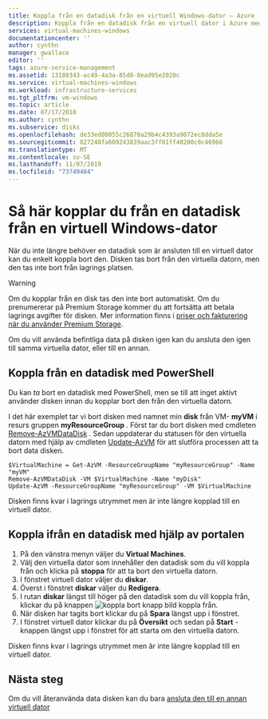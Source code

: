 ```yaml
---
title: Koppla från en datadisk från en virtuell Windows-dator – Azure | Microsoft Docs
description: Koppla från en datadisk från en virtuell dator i Azure med hjälp av distributions modellen Resource Manager.
services: virtual-machines-windows
documentationcenter: ''
author: cynthn
manager: gwallace
editor: ''
tags: azure-service-management
ms.assetid: 13180343-ac49-4a3a-85d8-0ead95e2028c
ms.service: virtual-machines-windows
ms.workload: infrastructure-services
ms.tgt_pltfrm: vm-windows
ms.topic: article
ms.date: 07/17/2018
ms.author: cynthn
ms.subservice: disks
ms.openlocfilehash: de33ed80055c26870a29b4c4393a9072ec8dda5e
ms.sourcegitcommit: 827248fa609243839aac3ff01ff40200c8c46966
ms.translationtype: MT
ms.contentlocale: sv-SE
ms.lasthandoff: 11/07/2019
ms.locfileid: "73749484"
---
```

# <a name="how-to-detach-a-data-disk-from-a-windows-virtual-machine"></a>Så här kopplar du från en datadisk från en virtuell Windows-dator

När du inte längre behöver en datadisk som är ansluten till en virtuell dator kan du enkelt koppla bort den. Disken tas bort från den virtuella datorn, men den tas inte bort från lagrings platsen.

> [!WARNING]
> Om du kopplar från en disk tas den inte bort automatiskt. Om du prenumererar på Premium Storage kommer du att fortsätta att betala lagrings avgifter för disken. Mer information finns i [priser och fakturering när du använder Premium Storage](disks-types.md#billing).

Om du vill använda befintliga data på disken igen kan du ansluta den igen till samma virtuella dator, eller till en annan.

 

## <a name="detach-a-data-disk-using-powershell"></a>Koppla från en datadisk med PowerShell

Du kan *ta* bort en datadisk med PowerShell, men se till att inget aktivt använder disken innan du kopplar bort den från den virtuella datorn.

I det här exemplet tar vi bort disken med namnet min **disk** från VM- **myVM** i resurs gruppen **myResourceGroup** . Först tar du bort disken med cmdleten [Remove-AzVMDataDisk](https://docs.microsoft.com/powershell/module/az.compute/remove-azvmdatadisk) . Sedan uppdaterar du statusen för den virtuella datorn med hjälp av cmdleten [Update-AzVM](https://docs.microsoft.com/powershell/module/az.compute/update-azvm) för att slutföra processen att ta bort data disken.

```azurepowershell-interactive
$VirtualMachine = Get-AzVM -ResourceGroupName "myResourceGroup" -Name "myVM"
Remove-AzVMDataDisk -VM $VirtualMachine -Name "myDisk"
Update-AzVM -ResourceGroupName "myResourceGroup" -VM $VirtualMachine
```

Disken finns kvar i lagrings utrymmet men är inte längre kopplad till en virtuell dator.

## <a name="detach-a-data-disk-using-the-portal"></a>Koppla ifrån en datadisk med hjälp av portalen

1. På den vänstra menyn väljer du **Virtual Machines**.
2. Välj den virtuella dator som innehåller den datadisk som du vill koppla från och klicka på **stoppa** för att ta bort den virtuella datorn.
3. I fönstret virtuell dator väljer du **diskar**.
4. Överst i fönstret **diskar** väljer du **Redigera**.
5. I rutan **diskar** längst till höger på den datadisk som du vill koppla från, klickar du på knappen ![koppla bort knapp bild](./media/detach-disk/detach.png) koppla från.
5. När disken har tagits bort klickar du på **Spara** längst upp i fönstret.
6. I fönstret virtuell dator klickar du på **Översikt** och sedan på **Start** -knappen längst upp i fönstret för att starta om den virtuella datorn.

Disken finns kvar i lagrings utrymmet men är inte längre kopplad till en virtuell dator.

## <a name="next-steps"></a>Nästa steg

Om du vill återanvända data disken kan du bara [ansluta den till en annan virtuell dator](attach-managed-disk-portal.md?toc=%2fazure%2fvirtual-machines%2fwindows%2ftoc.json)